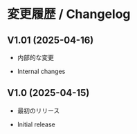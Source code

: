 # 変更履歴 / Changelog

## V1.01 (2025-04-16)

* 内部的な変更

* Internal changes

## V1.0 (2025-04-15)

* 最初のリリース

* Initial release
